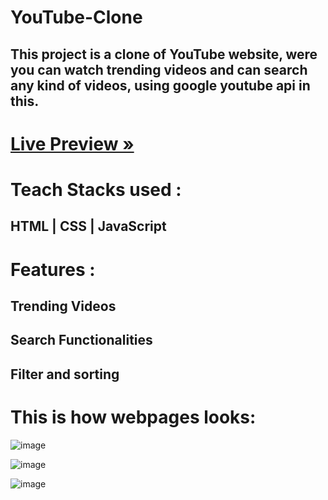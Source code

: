# YouTube-Clone
 ## This project is a clone of YouTube website, were you can watch trending videos and can search any kind of videos, using google youtube api in this.

# <a href="dulcet-chaja-b6c81e.netlify.app/">Live Preview »
</a>

# Teach Stacks used :
  ## HTML | CSS | JavaScript
 
# Features :
  ## Trending Videos
  ## Search Functionalities
  ## Filter and sorting

# This is how webpages looks:

![image](https://user-images.githubusercontent.com/105987614/227150702-d48f60f3-41ba-48ca-b5e5-5341ff908d79.png)

![image](https://user-images.githubusercontent.com/105987614/227150828-a5da5b39-91d5-4cae-97ad-0ddf4ccf46d4.png)

![image](https://user-images.githubusercontent.com/105987614/227151246-20d306d4-cdcc-4d52-97ae-f1155e400a04.png)
